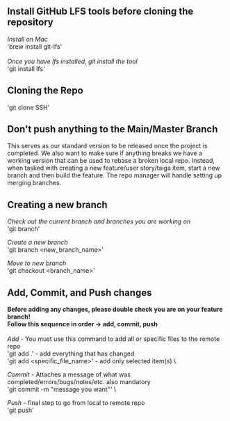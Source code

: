 ## Install GitHub LFS tools before cloning the repository

*Install on Mac* \
'brew install git-lfs' \
\
*Once you have lfs installed, git install the tool* \
'git install lfs'

## Cloning the Repo
'git clone SSH'

## Don't push anything to the Main/Master Branch
This serves as our standard version to be released once the project is completed. We also want to make sure if anything breaks we have a working version that can be used to rebase
a broken local repo. Instead, when tasked with creating a new feature/user story/taiga item, start a new branch and then build the feature. The repo manager will handle setting up
merging branches. 

## Creating a new branch
*Check out the current branch and branches you are working on* \
'git branch'

*Create a new branch* \
'git branch <new_branch_name>'

*Move to new branch* \
'git checkout <branch_name>'

## Add, Commit, and Push changes
**Before adding any changes, please double check you are on your feature branch!** \
**Follow this sequence in order -> add, commit, push** \
\
*Add* - You must use this command to add all or specific files to the remote repo \
'git add .' - add everything that has changed \
'git add <specific_file_name>' - add only selected item(s) \

*Commit* - Attaches a message of what was completed/errors/bugs/notes/etc. also mandatory \
'git commit -m "message you want"' \

*Push* -  final step to go from local to remote repo \
'git push'
